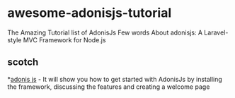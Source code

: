 # awesome-adonisjs-tutorial
The Amazing Tutorial list of AdonisJs
Few words About adonisjs: A Laravel-style MVC Framework for Node.js

## scotch
 *[adonis js](https://scotch.io/tutorials/meet-adonisjs-a-laravel-style-mvc-framework-for-node-js) - It will show you how to get started     with AdonisJs by installing the framework, discussing the features and creating a welcome page
